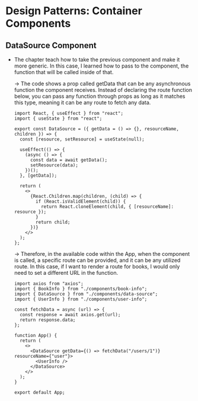 # Design Patterns: Container Components

## DataSource Component
- The chapter teach how to take the previous component and make it more generic. In this case, I learned how to pass to the component, the function that will be called inside of that.

  -> The code shows a prop called getData that can be any asynchronous function the component receives. Instead of declaring the route function below, you can pass any function through props as long as it matches this type, meaning it can be any route to fetch any data.

  ```
  import React, { useEffect } from "react";
  import { useState } from "react";

  export const DataSource = ({ getData = () => {}, resourceName, children }) => {
    const [resource, setResource] = useState(null);

    useEffect(() => {
      (async () => {
        const data = await getData();
        setResource(data);
      })();
    }, [getData]);

    return (
      <>
        {React.Children.map(children, (child) => {
          if (React.isValidElement(child)) {
            return React.cloneElement(child, { [resourceName]: resource });
          }
          return child;
        })}
      </>
    );
  };
  ```

  -> Therefore, in the available code within the App, when the component is called, a specific route can be provided, and it can be any utilized route. In this case, if I want to render a route for books, I would only need to set a different URL in the function.

  ```
  import axios from "axios";
  import { BookInfo } from "./components/book-info";
  import { DataSource } from "./components/data-source";
  import { UserInfo } from "./components/user-info";

  const fetchData = async (url) => {
    const response = await axios.get(url);
    return response.data;
  };

  function App() {
    return (
      <>
        <DataSource getData={() => fetchData("/users/1")} resourceName={"user"}>
          <UserInfo />
        </DataSource>
      </>
    );
  }

  export default App;
  ```
  
  

